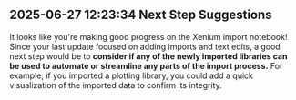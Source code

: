 

## 2025-06-27 12:23:34 Next Step Suggestions 

It looks like you're making good progress on the Xenium import notebook! Since your last update focused on adding imports and text edits, a good next step would be to **consider if any of the newly imported libraries can be used to automate or streamline any parts of the import process.** For example, if you imported a plotting library, you could add a quick visualization of the imported data to confirm its integrity.

